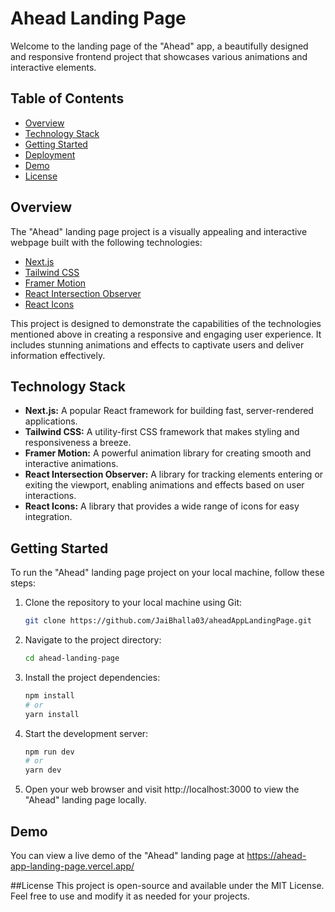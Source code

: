 # Ahead Landing Page

Welcome to the landing page of the "Ahead" app, a beautifully designed and responsive frontend project that showcases various animations and interactive elements.

## Table of Contents
- [Overview](#overview)
- [Technology Stack](#technology-stack)
- [Getting Started](#getting-started)
- [Deployment](#deployment)
- [Demo](#demo)
- [License](#license)

## Overview

The "Ahead" landing page project is a visually appealing and interactive webpage built with the following technologies:

- [Next.js](https://nextjs.org/)
- [Tailwind CSS](https://tailwindcss.com/)
- [Framer Motion](https://www.framer.com/motion/)
- [React Intersection Observer](https://www.npmjs.com/package/react-intersection-observer)
- [React Icons](https://react-icons.github.io/react-icons/)

This project is designed to demonstrate the capabilities of the technologies mentioned above in creating a responsive and engaging user experience. It includes stunning animations and effects to captivate users and deliver information effectively.

## Technology Stack

- **Next.js:** A popular React framework for building fast, server-rendered applications.
- **Tailwind CSS:** A utility-first CSS framework that makes styling and responsiveness a breeze.
- **Framer Motion:** A powerful animation library for creating smooth and interactive animations.
- **React Intersection Observer:** A library for tracking elements entering or exiting the viewport, enabling animations and effects based on user interactions.
- **React Icons:** A library that provides a wide range of icons for easy integration.

## Getting Started

To run the "Ahead" landing page project on your local machine, follow these steps:

1. Clone the repository to your local machine using Git:
   ```bash
   git clone https://github.com/JaiBhalla03/aheadAppLandingPage.git

2. Navigate to the project directory:
   ```bash
   cd ahead-landing-page

3. Install the project dependencies:
   ```bash
   npm install
   # or
   yarn install

4. Start the development server:
   ```bash
   npm run dev
   # or
   yarn dev

5. Open your web browser and visit http://localhost:3000 to view the "Ahead" landing page locally.

## Demo
You can view a live demo of the "Ahead" landing page at https://ahead-app-landing-page.vercel.app/

##License
This project is open-source and available under the MIT License. Feel free to use and modify it as needed for your projects.

